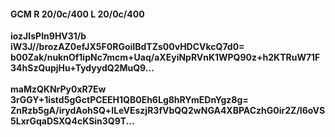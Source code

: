 #### GCM R 20/0c/400 L 20/0c/400
**iozJIsPIn9HV31/b**<br/>**iW3J//brozAZ0efJX5F0RGoiIBdTZs00vHDCVkcQ7d0=**<br/>**b00Zak/nuknOf1ipNc7mcm+Uaq/aXEyiNpRVnK1WPQ90z+h2KTRuW71F34hSzQupjHu+TydyydQ2MuQ9...**<br/><br/>
**maMzQKNrPy0xR7Ew**<br/>**3rGGY+1istd5gGctPCEEH1QB0Eh6Lg8hRYmEDnYgz8g=**<br/>**ZnRzb5gA/irydAohSQ+lLeVEszjR3fVbQQ2wNGA4XBPACzhG0ir2Z/I6oVS5LxrGqaDSXQ4cKSin3Q9T...**